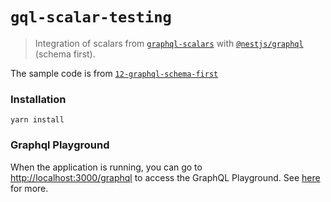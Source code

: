 # `gql-scalar-testing`

> Integration of scalars from [`graphql-scalars`](https://github.com/Urigo/graphql-scalars) with [`@nestjs/graphql`](https://github.com/nestjs/graphql) (schema first).

The sample code is from [`12-graphql-schema-first`](https://github.com/nestjs/nest/tree/master/sample/12-graphql-schema-first)

### Installation

`yarn install`

### Graphql Playground

When the application is running, you can go to [http://localhost:3000/graphql](http://localhost:3000/graphql) to access the GraphQL Playground. See [here](https://docs.nestjs.com/graphql/quick-start#playground) for more.
